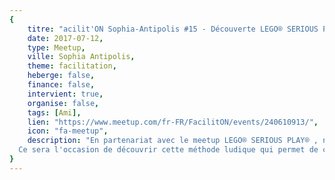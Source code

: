 ```yaml
---
{
	titre: "acilit'ON Sophia-Antipolis #15 - Découverte LEGO® SERIOUS PLAY®",
	date: 2017-07-12,
	type: Meetup,
	ville: Sophia Antipolis,
	theme: facilitation,
	heberge: false,
	finance: false,
	intervient: true,
	organise: false,
	tags: [Ami],
	lien: "https://www.meetup.com/fr-FR/FacilitON/events/240610913/",
	icon: "fa-meetup",
	description: "En partenariat avec le meetup LEGO® SERIOUS PLAY® , nous vous proposons une soirée animée par Sandrine Louis de la communauté française LEGO® SERIOUS PLAY® !
  Ce sera l'occasion de découvrir cette méthode ludique qui permet de construire des réponses avec des briques legos afin de nourrir notre réflexion grâce à des modèles en 3D :-)"
}
---
```

